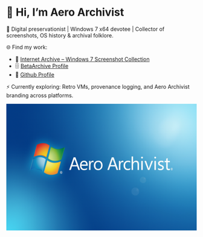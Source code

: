 # 👋 Hi, I’m Aero Archivist

💾 Digital preservationist | Windows 7 x64 devotee | Collector of screenshots, OS history & archival folklore.

🌐 Find my work:
- 📂 [Internet Archive – Windows 7 Screenshot Collection](https://archive.org/details/windows-7-screenshot-collection)
- 🗄️ [BetaArchive Profile](https://www.betaarchive.com/forum/memberlist.php?mode=viewprofile&u=82262)
- 💾 [Github Profile](https://github.com/AeroArchivist)

⚡ Currently exploring: Retro VMs, provenance logging, and Aero Archivist branding across platforms.

<img src="aero-archivist-banner.png" alt="Aero Archivist Banner">


